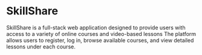 # SkillShare
SkillShare is a full-stack web application designed to provide users with access to a variety of online courses and video-based lessons
The platform allows users to register, log in, browse available courses, and view detailed lessons under each course. 
